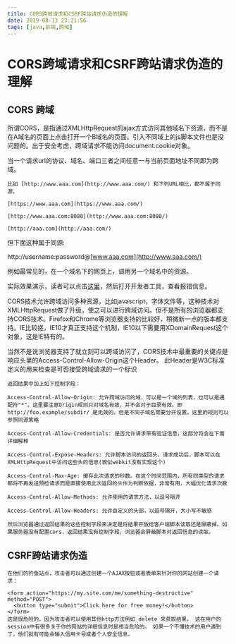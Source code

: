 ```yaml
---
title: CORS跨域请求和CSRF跨站请求伪造的理解
date: 2019-08-13 23:21:56
tags: [java,前端,跨域]
---
```


# CORS跨域请求和CSRF跨站请求伪造的理解

## CORS 跨域

所谓CORS，是指通过XMLHttpRequest的ajax方式访问其他域名下资源，而不是在A域名的页面上点击打开一个B域名的页面。引入不同域上的js脚本文件也是没问题的。出于安全考虑，跨域请求不能访问document.cookie对象。

当一个请求url的协议、域名、端口三者之间任意一与当前页面地址不同即为跨域。

```
比如 [http://www.aaa.com](http://www.aaa.com/) 和下列URL相比，都不属于同源。

[https://www.aaa.com](https://www.aaa.com/)

[http://www.aaa.com:8080](http://www.aaa.com:8080/)

[http://aaa.com](http://aaa.com/)
```

<!--more-->

但下面这种属于同源:

http://username:password@[www.aaa.com](http://www.aaa.com/)

例如最常见的，在一个域名下的网页上，调用另一个域名中的资源。

实际效果演示，读者可以点击[这里](http://jsbin.com/fusaweqe/1/edit?html,js,output)，然后打开开发者工具，查看报错信息。

CORS技术允许跨域访问多种资源，比如javascript，字体文件等，这种技术对XMLHttpRequest做了升级，使之可以进行跨域访问。但不是所有的浏览器都支持CORS技术。Firefox和Chrome等浏览器支持的比较好，稍微新一点的版本都支持。IE比较搓，IE10才真正支持这个机制，IE10以下需要用XDomainRequest这个对象，这是IE特有的。

当然不是说浏览器支持了就立刻可以跨域访问了，CORS技术中最重要的关键点是响应头里的Access-Control-Allow-Origin这个Header。 此Header是W3C标准定义的用来检查是可否接受跨域请求的一个标识



```
返回结果中加上如下控制字段：

Access-Control-Allow-Origin: 允许跨域访问的域，可以是一个域的列表，也可以是通配符"*"。这里要注意Origin规则只对域名有效，并不会对子目录有效。即http://foo.example/subdir/ 是无效的。但是不同子域名需要分开设置，这里的规则可以参照同源策略

Access-Control-Allow-Credentials: 是否允许请求带有验证信息，这部分将会在下面详细解释

Access-Control-Expose-Headers: 允许脚本访问的返回头，请求成功后，脚本可以在XMLHttpRequest中访问这些头的信息(貌似webkit没有实现这个)

Access-Control-Max-Age: 缓存此次请求的秒数。在这个时间范围内，所有同类型的请求都将不再发送预检请求而是直接使用此次返回的头作为判断依据，非常有用，大幅优化请求次数

Access-Control-Allow-Methods: 允许使用的请求方法，以逗号隔开

Access-Control-Allow-Headers: 允许自定义的头部，以逗号隔开，大小写不敏感

然后浏览器通过返回结果的这些控制字段来决定是将结果开放给客户端脚本读取还是屏蔽掉。如果服务器没有配置cors，返回结果没有控制字段，浏览器会屏蔽脚本对返回信息的读取。
```



## CSRF跨站请求伪造

```
在他们的钓鱼站点，攻击者可以通过创建一个AJAX按钮或者表单来针对你的网站创建一个请求：

<form action="https://my.site.com/me/something-destructive" method="POST">
  <button type="submit">Click here for free money!</button>
</form>
这是很危险的，因为攻击者可以使用其他http方法例如 delete 来获取结果。 这在用户的session中有很多关于你的网站的详细信息时是相当危险的。 如果一个不懂技术的用户遇到了，他们就有可能会输入信用卡号或者个人安全信息。
```




